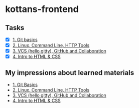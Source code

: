 # kottans-frontend
## Tasks
- [x] [1. Git basics](task-git-github-inro/)
- [x] [2. Linux, Command Line, HTTP Tools](task-linux-cli/)
- [x] [3. VCS (hello gitty), GitHub and Collaboration](task-git-collaboration)
- [x] [4. Intro to HTML & CSS](task-html-css-intro/)

## My impressions about learned materials
- [1. Git Basics](task-git-github-inro/impressions.md)
- [2. Linux, Command Line, HTTP Tools](task-linux-cli/impressions.md)
- [3. VCS (hello gitty), GitHub and Collaboration](task-git-collaboration/impressions.md)
- [4. Intro to HTML & CSS](task-html-css-intro/impressions.md)
